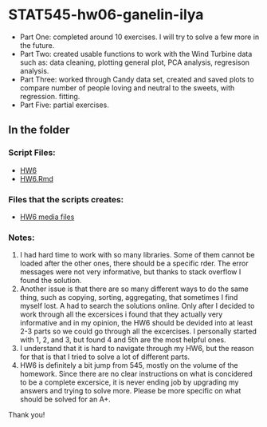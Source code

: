 # STAT545-hw06-ganelin-ilya


- Part One: completed around 10 exercises. I will try to solve a few more in the future.
- Part Two: created usable functions to work with the Wind Turbine data such as: data cleaning, plotting general plot, PCA analysis, regresison analysis.
- Part Three: worked through Candy data set, created and saved plots to compare number of people loving and neutral to the sweets, with regression. fitting.
- Part Five: partial exercises.


## In the folder

### Script Files:

- [HW6](https://github.com/ilgan/STAT545-hw-ganelin-ilya/blob/master/HW6/HW6.md)
- [HW6.Rmd](https://github.com/ilgan/STAT545-hw-ganelin-ilya/blob/master/HW6/HW6.Rmd)

### Files that the scripts creates:

- [HW6 media files](https://github.com/ilgan/STAT545-hw-ganelin-ilya/blob/master/HW6/media)

### Notes:
1. I had hard time to work with so many libraries. Some of them cannot be loaded after the other ones, there should be a specific rder. The error messages were not very informative, but thanks to stack overflow I found the solution.
2. Another issue is that there are so many different ways to do the same thing, such as copying, sorting, aggregating, that sometimes I find myself lost. A had to search the solutions online. Only after I decided to work through all the excersices i found that they actually very informative and in my opinion, the HW6 should be devided into at least 2-3 parts so we could go through all the excercises. I personally started with 1, 2, and 3, but found 4 and 5th are the most helpful ones.
3. I understand that it is hard to navigate through my HW6, but the reason for that is that I tried to solve a lot of different parts.
4. HW6 is definitely a bit jump from 545, mostly on the volume of the homework. Since there are no clear instructions on what is concidered to be a complete excersice, it is never ending job by upgrading my answers and trying to solve more. Please be more specific on what should be solved for an A+.

Thank you!